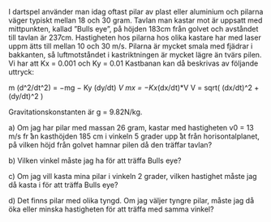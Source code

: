 I dartspel använder man idag oftast pilar av plast eller aluminium och pilarna väger typiskt mellan 18 och 30 gram.
Tavlan man kastar mot  ̈ar uppsatt med mittpunkten, kallad ”Bulls eye”, på höjden 183cm från golvet och avståndet till tavlan är 237cm.
Hastigheten hos pilarna hos olika kastare har med laser uppm ̈atts till mellan 10 och 30 m/s.
Pilarna är mycket smala med fjädrar i bakkanten, så luftmotståndet i kastriktningen  ̈ar mycket lägre än tvärs pilen. Vi har att Kx = 0.001 och Ky = 0.01
Kastbanan kan då beskrivas av följande uttryck:
  
  
  m (d^2/dt^2) = −mg − Ky  (dy/dt) *V
  mx = −Kx*(dx/dt)*V
  V = sqrt( (dx/dt)^2 + (dy/dt)^2 )

Gravitationskonstanten  ̈ar g = 9.82N/kg.

a) Om jag har pilar med massan 26 gram, kastar med hastigheten v0 = 13 m/s fr ̊an kasthöjden 185 cm i
vinkeln 5 grader upp ̊at från horisontalplanet, på vilken höjd från golvet hamnar pilen då den träffar tavlan?

b) Vilken vinkel måste jag ha för att träffa Bulls eye? 

c) Om jag vill kasta mina pilar i vinkeln 2 grader, vilken hastighet måste jag då kasta i för att träffa Bulls
eye?

d) Det finns pilar med olika tyngd. Om jag väljer tyngre pilar, måste jag då öka eller minska hastigheten
för att träffa med samma vinkel?

